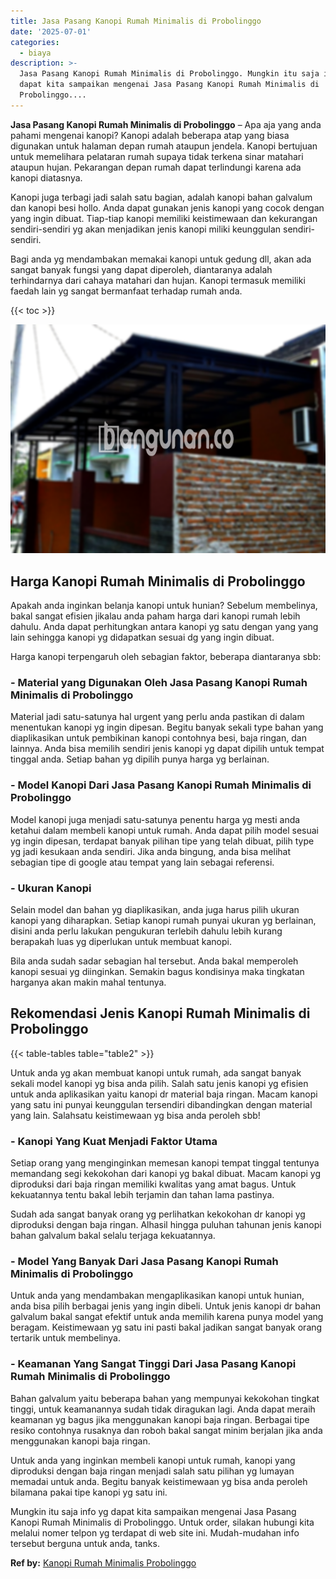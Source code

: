```yaml
---
title: Jasa Pasang Kanopi Rumah Minimalis di Probolinggo
date: '2025-07-01'
categories:
  - biaya
description: >-
  Jasa Pasang Kanopi Rumah Minimalis di Probolinggo. Mungkin itu saja info yg
  dapat kita sampaikan mengenai Jasa Pasang Kanopi Rumah Minimalis di
  Probolinggo....
---
```


**Jasa Pasang Kanopi Rumah Minimalis di Probolinggo** – Apa aja yang anda pahami mengenai kanopi? Kanopi adalah beberapa atap yang biasa digunakan untuk halaman depan rumah ataupun jendela. Kanopi bertujuan untuk memelihara pelataran rumah supaya tidak terkena sinar matahari ataupun hujan. Pekarangan depan rumah dapat terlindungi karena ada kanopi diatasnya.

Kanopi juga terbagi jadi salah satu bagian, adalah kanopi bahan galvalum dan kanopi besi hollo. Anda dapat gunakan jenis kanopi yang cocok dengan yang ingin dibuat. Tiap-tiap kanopi memiliki keistimewaan dan kekurangan sendiri-sendiri yg akan menjadikan jenis kanopi miliki keunggulan sendiri-sendiri.

Bagi anda yg mendambakan memakai kanopi untuk gedung dll, akan ada sangat banyak fungsi yang dapat diperoleh, diantaranya adalah terhindarnya dari cahaya matahari dan hujan. Kanopi termasuk memiliki faedah lain yg sangat bermanfaat terhadap rumah anda.

{{< toc >}}

![Jasa Pasang Kanopi Rumah Minimalis di Probolinggo](/images/harga-kanopi-minimalis-63.png)

## Harga Kanopi Rumah Minimalis di Probolinggo

Apakah anda inginkan belanja kanopi untuk hunian? Sebelum membelinya, bakal sangat efisien jikalau anda paham harga dari kanopi rumah lebih dahulu. Anda dapat perhitungkan antara kanopi yg satu dengan yang yang lain sehingga kanopi yg didapatkan sesuai dg yang ingin dibuat.

Harga kanopi terpengaruh oleh sebagian faktor, beberapa diantaranya sbb:

### \- Material yang Digunakan Oleh Jasa Pasang Kanopi Rumah Minimalis di Probolinggo

Material jadi satu-satunya hal urgent yang perlu anda pastikan di dalam menentukan kanopi yg ingin dipesan. Begitu banyak sekali type bahan yang diaplikasikan untuk pembikinan kanopi contohnya besi, baja ringan, dan lainnya. Anda bisa memilih sendiri jenis kanopi yg dapat dipilih untuk tempat tinggal anda. Setiap bahan yg dipilih punya harga yg berlainan.

### \- Model Kanopi Dari Jasa Pasang Kanopi Rumah Minimalis di Probolinggo

Model kanopi juga menjadi satu-satunya penentu harga yg mesti anda ketahui dalam membeli kanopi untuk rumah. Anda dapat pilih model sesuai yg ingin dipesan, terdapat banyak pilihan tipe yang telah dibuat, pilih type yg jadi kesukaan anda sendiri. Jika anda bingung, anda bisa melihat sebagian tipe di google atau tempat yang lain sebagai referensi.

### \- Ukuran Kanopi

Selain model dan bahan yg diaplikasikan, anda juga harus pilih ukuran kanopi yang diharapkan. Setiap kanopi rumah punyai ukuran yg berlainan, disini anda perlu lakukan pengukuran terlebih dahulu lebih kurang berapakah luas yg diperlukan untuk membuat kanopi.

Bila anda sudah sadar sebagian hal tersebut. Anda bakal memperoleh kanopi sesuai yg diinginkan. Semakin bagus kondisinya maka tingkatan harganya akan makin mahal tentunya.

## Rekomendasi Jenis Kanopi Rumah Minimalis di Probolinggo

{{< table-tables table="table2" >}}

Untuk anda yg akan membuat kanopi untuk rumah, ada sangat banyak sekali model kanopi yg bisa anda pilih. Salah satu jenis kanopi yg efisien untuk anda aplikasikan yaitu kanopi dr material baja ringan. Macam kanopi yang satu ini punyai keunggulan tersendiri dibandingkan dengan material yang lain. Salahsatu keistimewaan yg bisa anda peroleh sbb!

### \- Kanopi Yang Kuat Menjadi Faktor Utama

Setiap orang yang menginginkan memesan kanopi tempat tinggal tentunya memandang segi kekokohan dari kanopi yg bakal dibuat. Macam kanopi yg diproduksi dari baja ringan memiliki kwalitas yang amat bagus. Untuk kekuatannya tentu bakal lebih terjamin dan tahan lama pastinya.

Sudah ada sangat banyak orang yg perlihatkan kekokohan dr kanopi yg diproduksi dengan baja ringan. Alhasil hingga puluhan tahunan jenis kanopi bahan galvalum bakal selalu terjaga kekuatannya.

### \- Model Yang Banyak Dari Jasa Pasang Kanopi Rumah Minimalis di Probolinggo

Untuk anda yang mendambakan mengaplikasikan kanopi untuk hunian, anda bisa pilih berbagai jenis yang ingin dibeli. Untuk jenis kanopi dr bahan galvalum bakal sangat efektif untuk anda memilih karena punya model yang beragam. Keistimewaan yg satu ini pasti bakal jadikan sangat banyak orang tertarik untuk membelinya.

### \- Keamanan Yang Sangat Tinggi Dari Jasa Pasang Kanopi Rumah Minimalis di Probolinggo

Bahan galvalum yaitu beberapa bahan yang mempunyai kekokohan tingkat tinggi, untuk keamanannya sudah tidak diragukan lagi. Anda dapat meraih keamanan yg bagus jika menggunakan kanopi baja ringan. Berbagai tipe resiko contohnya rusaknya dan roboh bakal sangat minim berjalan jika anda menggunakan kanopi baja ringan.

Untuk anda yang inginkan membeli kanopi untuk rumah, kanopi yang diproduksi dengan baja ringan menjadi salah satu pilihan yg lumayan memadai untuk anda. Begitu banyak keistimewaan yg bisa anda peroleh bilamana pakai tipe kanopi yg satu ini.

Mungkin itu saja info yg dapat kita sampaikan mengenai Jasa Pasang Kanopi Rumah Minimalis di Probolinggo. Untuk order, silakan hubungi kita melalui nomer telpon yg terdapat di web site ini. Mudah-mudahan info tersebut berguna untuk anda, tanks.

**Ref by:**  [Kanopi Rumah Minimalis Probolinggo](https://id.wikipedia.org/wiki/Kanopi)
